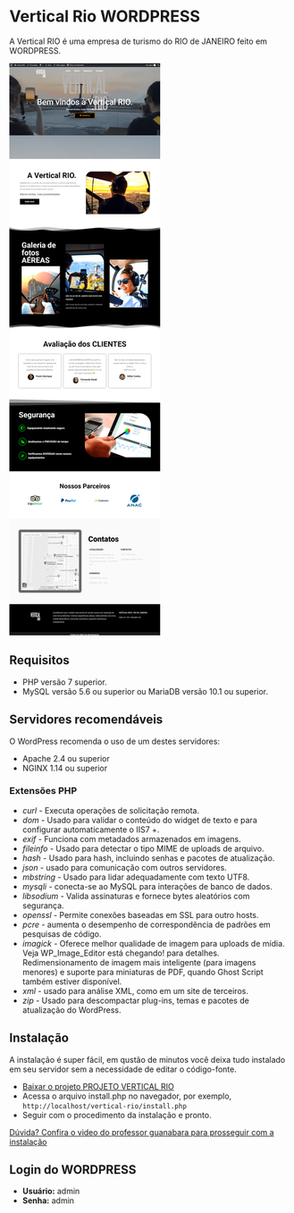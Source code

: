 # Vertical Rio WORDPRESS
A Vertical RIO é uma empresa de turismo do RIO de JANEIRO feito em WORDPRESS. 

![Tela principal](https://github.com/smarcelloc/vertical-rio/blob/master/tela.png?raw=true)

## Requisitos
- PHP versão 7 superior.
- MySQL versão 5.6 ou superior ou MariaDB versão 10.1 ou superior.

## Servidores recomendáveis
O WordPress recomenda o uso de um destes servidores:

- Apache 2.4 ou superior
- NGINX 1.14 ou superior
### Extensões PHP
- *curl* - Executa operações de solicitação remota.
- *dom* - Usado para validar o conteúdo do widget de texto e para configurar automaticamente o IIS7 +.
- *exif* - Funciona com metadados armazenados em imagens.
- *fileinfo* - Usado para detectar o tipo MIME de uploads de arquivo.
- *hash* - Usado para hash, incluindo senhas e pacotes de atualização.
- *json* - usado para comunicação com outros servidores.
- *mbstring* - Usado para lidar adequadamente com texto UTF8.
- *mysqli* - conecta-se ao MySQL para interações de banco de dados.
- *libsodium* - Valida assinaturas e fornece bytes aleatórios com segurança.
- *openssl* - Permite conexões baseadas em SSL para outro hosts.
- *pcre* - aumenta o desempenho de correspondência de padrões em pesquisas de código.
- *imagick* - Oferece melhor qualidade de imagem para uploads de mídia. Veja WP_Image_Editor está chegando! para detalhes. Redimensionamento de imagem mais inteligente (para imagens menores) e suporte para miniaturas de PDF, quando Ghost Script também estiver disponível.
- *xml* - usado para análise XML, como em um site de terceiros.
- *zip* - Usado para descompactar plug-ins, temas e pacotes de atualização do WordPress.

## Instalação
A instalação é super fácil, em qustão de minutos você deixa tudo instalado em seu servidor sem a necessidade de editar o código-fonte.

- [Baixar o projeto PROJETO VERTICAL RIO](https://github.com/smarcelloc/vertical-rio/archive/master.zip)
- Acessa o arquivo install.php no navegador, por exemplo, `http://localhost/vertical-rio/install.php`
- Seguir com o procedimento da instalação e pronto.


[Dúvida? Confira o video do professor guanabara para prosseguir com a instalação](https://youtu.be/2knQZnWOWSw?t=833)

## Login do WORDPRESS
- **Usuário:** admin
- **Senha:** admin
